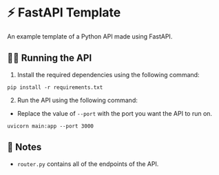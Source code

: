 # ⚡ FastAPI Template
An example template of a Python API made using FastAPI.

## 🏃‍♂️ Running the API
1. Install the required dependencies using the following command:

```
pip install -r requirements.txt
```

2. Run the API using the following command:

- Replace the value of `--port` with the port you want the API to run on.

```
uvicorn main:app --port 3000
```

## 📝 Notes
- `router.py` contains all of the endpoints of the API.
